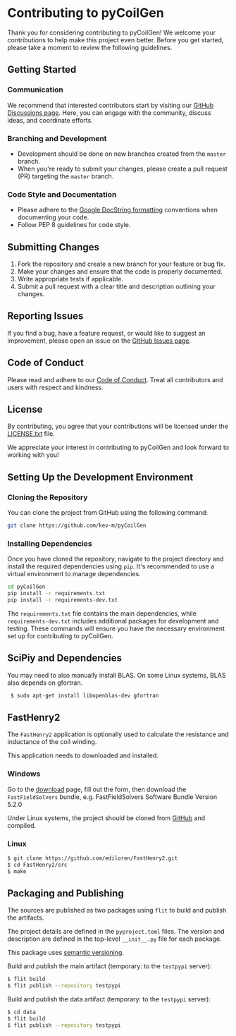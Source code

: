 # Contributing to pyCoilGen

Thank you for considering contributing to pyCoilGen! We welcome your contributions to help make this project even better. Before you get started, please take a moment to review the following guidelines.

## Getting Started

### Communication

We recommend that interested contributors start by visiting our [GitHub Discussions page](https://github.com/kev-m/pyCoilGen/discussions). Here, you can engage with the community, discuss ideas, and coordinate efforts.

### Branching and Development

- Development should be done on new branches created from the `master` branch.
- When you're ready to submit your changes, please create a pull request (PR) targeting the `master` branch. 

### Code Style and Documentation

- Please adhere to the [Google DocString formatting](https://sphinxcontrib-napoleon.readthedocs.io/en/latest/example_google.html) conventions when documenting your code.
- Follow PEP 8 guidelines for code style.

## Submitting Changes

1. Fork the repository and create a new branch for your feature or bug fix.
2. Make your changes and ensure that the code is properly documented.
3. Write appropriate tests if applicable.
4. Submit a pull request with a clear title and description outlining your changes.

## Reporting Issues

If you find a bug, have a feature request, or would like to suggest an improvement, please open an issue on the [GitHub Issues page](https://github.com/kev-m/pyCoilGen/issues).

## Code of Conduct

Please read and adhere to our [Code of Conduct](CODE_OF_CONDUCT.md). Treat all contributors and users with respect and kindness.

## License

By contributing, you agree that your contributions will be licensed under the [LICENSE.txt](LICENSE.txt) file.

We appreciate your interest in contributing to pyCoilGen and look forward to working with you!

## Setting Up the Development Environment

### Cloning the Repository

You can clone the project from GitHub using the following command:

```bash
git clone https://github.com/kev-m/pyCoilGen
```

### Installing Dependencies

Once you have cloned the repository, navigate to the project directory and install the required dependencies using `pip`. It's recommended to use a virtual environment to manage dependencies.

```bash
cd pyCoilGen
pip install -r requirements.txt
pip install -r requirements-dev.txt
```

The `requirements.txt` file contains the main dependencies, while `requirements-dev.txt` includes additional packages for development and testing. These commands will ensure you have the necessary environment set up for contributing to pyCoilGen.

## SciPiy and Dependencies

You may need to also manually install BLAS. On some Linux systems, BLAS also depends on gfortran.
```bash
 $ sudo apt-get install libopenblas-dev gfortran
```

## FastHenry2
The `FastHenry2` application is optionally used to calculate the resistance and inductance of the coil winding. 

This application needs to downloaded and installed.

### Windows
Go to the [download](https://www.fastfieldsolvers.com/download.htm) page, fill out the form, then download the
`FastFieldSolvers` bundle, e.g. FastFieldSolvers Software Bundle Version 5.2.0

Under Linux systems, the project should be cloned from [GitHub](https://github.com/ediloren/FastHenry2) and compiled.
### Linux
```bash
$ git clone https://github.com/ediloren/FastHenry2.git
$ cd FastHenry2/src
$ make
```

## Packaging and Publishing

The sources are published as two packages using `flit` to build and publish the artifacts.

The project details are defined in the `pyproject.toml` files. The version and description are defined in the top-level `__init__.py` file for each package.

This package uses [semantic versioning](https://semver.org/).

Build and publish the main artifact (temporary: to the `testpypi` server):

```bash
$ flit build
$ flit publish --repository testpypi
```

Build and publish the data artifact (temporary: to the `testpypi` server):

```bash
$ cd data
$ flit build
$ flit publish --repository testpypi
```